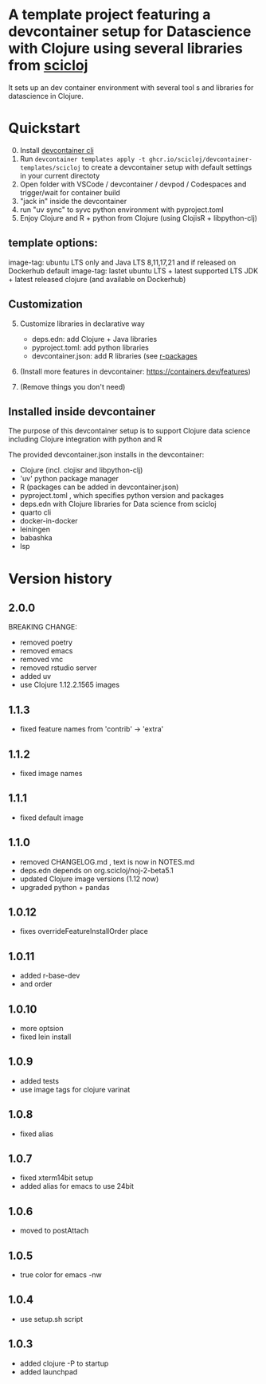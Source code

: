 # A template project featuring a devcontainer setup for Datascience with Clojure using several libraries from [scicloj](https://scicloj.github.io/)

It sets up an dev container environment with several tool s and libraries for datascience in Clojure.

# Quickstart
0. Install [devcontainer cli](https://github.com/devcontainers/cli)
1. Run `devcontainer templates apply -t ghcr.io/scicloj/devcontainer-templates/scicloj` to create a devcontainer setup
   with default settings in your current directoty
2. Open folder with VSCode / devcontainer / devpod / Codespaces and trigger/wait for container build
3. "jack in" inside the devcontainer
4. run "uv sync" to syvc python environment with pyproject.toml
5. Enjoy Clojure and R  + python from Clojure  (using ClojisR + libpython-clj)

## template options:
image-tag: ubuntu LTS only and Java LTS 8,11,17,21 and if released on Dockerhub
default image-tag: lastet ubuntu LTS + latest supported LTS JDK + latest released clojure (and available on Dockerhub)
## Customization

5. Customize libraries in declarative way
    * deps.edn:          add Clojure + Java libraries
    * pyproject.toml:    add python libraries 
    * devcontainer.json: add R libraries (see [r-packages](ghcr.io/rocker-org/devcontainer-features/r-packages)


6. (Install more features in devcontainer: https://containers.dev/features)
7. (Remove things you don't need)
   


## Installed inside devcontainer


The purpose of this devcontainer setup is to support Clojure data science including Clojure integration with python and R


The provided devcontainer.json installs in the devcontainer:

* Clojure (incl. clojisr and libpython-clj)
* 'uv' python package manager
* R (packages can be added in devcontainer.json)
* pyproject.toml , which specifies python version and packages
* deps.edn with Clojure libraries for Data science from scicloj
* quarto cli
* docker-in-docker
* leiningen
* babashka
* lsp



# Version history 
## 2.0.0
BREAKING CHANGE:
- removed poetry
- removed emacs
- removed vnc
- removed rstudio server
- added uv
- use Clojure 1.12.2.1565 images

## 1.1.3
- fixed feature names from 'contrib' -> 'extra'

## 1.1.2
- fixed image names


## 1.1.1
- fixed default image

## 1.1.0
- removed CHANGELOG.md , text is now in NOTES.md
- deps.edn depends on org.scicloj/noj-2-beta5.1
- updated Clojure image versions (1.12 now)
- upgraded python + pandas

## 1.0.12
- fixes overrideFeatureInstallOrder place

## 1.0.11
- added r-base-dev
- and order

## 1.0.10
- more optsion
- fixed lein install

## 1.0.9
- added tests
- use image tags for clojure varinat

## 1.0.8
- fixed alias

## 1.0.7
- fixed xterm14bit  setup
- added alias for emacs to use 24bit

## 1.0.6 
- moved to postAttach

## 1.0.5
- true color for emacs -nw

## 1.0.4
- use setup.sh script

## 1.0.3
- added clojure -P to startup
- added launchpad






